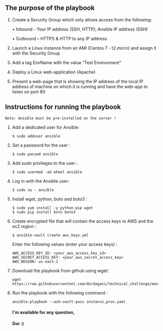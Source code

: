 ## The purpose of the playbook

1.	Create a Security Group which only allows access from the following: 
    
    • Inbound - Your IP address (SSH, HTTP); Ansible IP address (SSH)

    • Outbound – HTTPS & HTTP to any IP address

2.	Launch a Linux instance from an AMI (Centos 7 - t2.micro) and assign it with the Security Group

3.	Add a tag EnvName with the value “Test Environment”

4.	Deploy a Linux web-application (Apache)

5.	Present a web-page that is showing the IP address of the local IP address of machine on which it is running and have the web-app to listen on port 80

## Instructions for running the playbook

    Note: Ansible must be pre-installed on the server !

1.  Add a dedicated user for Ansible :
    ```
    $ sudo adduser ansible
    ```

2.  Set a password for the user :
    ```
    $ sudo passwd ansible
    ```

3.  Add sudo privileges to the user :
    ```
    $ sudo usermod -aG wheel ansible
    ```

4.  Log in with the Ansible user:
    ```
    $ sudo su - ansible
    ```

5.  Install wget, python, boto and boto3 :
    ```
    $ sudo yum install -y python-pip wget
    $ sudo pip install boto boto3
    ```

6.  Create encrypted file that will contain the access keys to AWS and the ec2 region :
    ```
    $ ansible-vault create aws_keys.yml
    ```

    Enter the following values ​​(enter your access keys) :
    ```
    AWS_ACCESS_KEY_ID: <your_aws_access_key_id>
    AWS_SECRET_ACCESS_KEY: <your_aws_secret_access_key>
    AWS_REGION: us-east-1
    ```

7.  Download the playbook from github using wget:
    ```
    wget https://raw.githubusercontent.com/dordagani/technical_challenge/master/instance_prov.yaml
    ```

8.  Run the playbook with the following command :
    ```
    ansible-playbook --ask-vault-pass instance_prov.yaml
    ```

    #### I'm available for any question,
    #### Dor :)